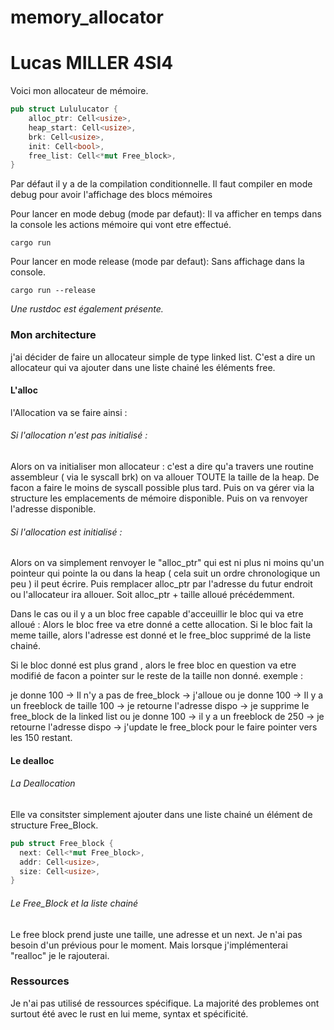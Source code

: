 # memory_allocator

# Lucas MILLER 4SI4

Voici mon allocateur de mémoire.

```rust
pub struct Lululucator {
    alloc_ptr: Cell<usize>,
    heap_start: Cell<usize>,
    brk: Cell<usize>,
    init: Cell<bool>,
    free_list: Cell<*mut Free_block>,
}

```

Par défaut il y a de la compilation conditionnelle.
Il faut compiler en mode debug pour avoir l'affichage des blocs mémoires

Pour lancer en mode debug (mode par defaut): 
Il va afficher en temps dans la console les actions mémoire qui vont etre effectué.
```
cargo run
```

Pour lancer en mode release (mode par defaut):
Sans affichage dans la console.
```
cargo run --release
```
*Une rustdoc est également présente.*

### Mon architecture
j'ai décider de faire un allocateur simple de type linked list.
C'est a dire un allocateur qui va ajouter dans une liste chainé les éléments free.

#### L'alloc 

  l'Allocation va se faire ainsi :

###### Si l'allocation n'est pas initialisé : 

  Alors on va initialiser mon allocateur : 
c'est a dire qu'a travers une routine assembleur ( via le syscall brk) on va allouer TOUTE la taille de la heap. De facon a faire le moins de syscall possible plus tard. 
Puis on va gérer via la structure les emplacements de mémoire disponible. 
Puis on va renvoyer l'adresse disponible. 

###### Si l'allocation est initialisé : 

  Alors on va simplement renvoyer le "alloc_ptr" qui est ni plus ni moins qu'un pointeur qui pointe la ou dans la heap ( cela suit un ordre chronologique un peu ) il peut écrire. 
Puis remplacer alloc_ptr par l'adresse du futur endroit ou l'allocateur ira allouer. Soit alloc_ptr + taille alloué précédemment. 

Dans le cas ou il y a un bloc free capable d'acceuillir le bloc qui va etre alloué : 
Alors le bloc free va etre donné a cette allocation. 
Si le bloc fait la meme taille, alors l'adresse est donné et le free_bloc supprimé de la liste chainé. 

Si le bloc donné est plus grand , alors le free bloc en question va etre modifié de facon a pointer sur le reste de la taille non donné.
exemple : 

je donne 100 -> Il n'y a pas de free_block -> j'alloue
ou 
je donne 100 -> Il y a un freeblock de taille 100 -> je retourne l'adresse dispo -> je supprime le free_block de la linked list
ou 
je donne 100 -> il y a un freeblock de 250 -> je retourne l'adresse dispo -> j'update le free_block pour le faire pointer vers les 150 restant. 


#### Le dealloc

###### La Deallocation  
  Elle va consitster simplement ajouter dans une liste chainé un élément de structure Free_Block.

  ```rust
pub struct Free_block {
    next: Cell<*mut Free_block>,
    addr: Cell<usize>,
    size: Cell<usize>,
}

```


###### Le Free_Block et la liste chainé  
Le free block prend juste une taille, une adresse et un next.
Je n'ai pas besoin d'un prévious pour le moment. 
Mais lorsque j'implémenterai "realloc" je le rajouterai. 


### Ressources

Je n'ai pas utilisé de ressources spécifique. La majorité des problemes ont surtout été avec le rust en lui meme, syntax et spécificité. 




